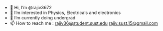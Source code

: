 - 👋 Hi, I’m @rajiv3672
- 👀 I’m interested in Physics, Electricals and electronics
- 🌱 I’m currently doing undergrad 
- 📫 How to reach me : rajiv36@student.sust.edu rajiv.sust.15@gmail.com

<!---
rajiv3672/rajiv3672 is a ✨ special ✨ repository because its `README.md` (this file) appears on your GitHub profile.
You can click the Preview link to take a look at your changes.
--->
